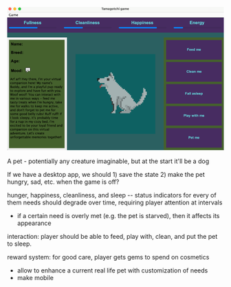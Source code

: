 ![img.png](img.png)

A pet - potentially any creature imaginable, but at the start it'll be a dog

If we have a desktop app, we should 1) save the state 2) make the pet hungry, sad, etc. when the
game is off?

hunger, happiness, cleanliness, and sleep -- status indicators for every of them
needs should degrade over time, requiring player attention at intervals

* if a certain need is overly met (e.g. the pet is starved), then it affects its appearance

interaction: player should be able to feed, play with, clean, and put the pet to sleep.

reward system: for good care, player gets gems to spend on cosmetics

* allow to enhance a current real life pet with customization of needs
* make mobile
